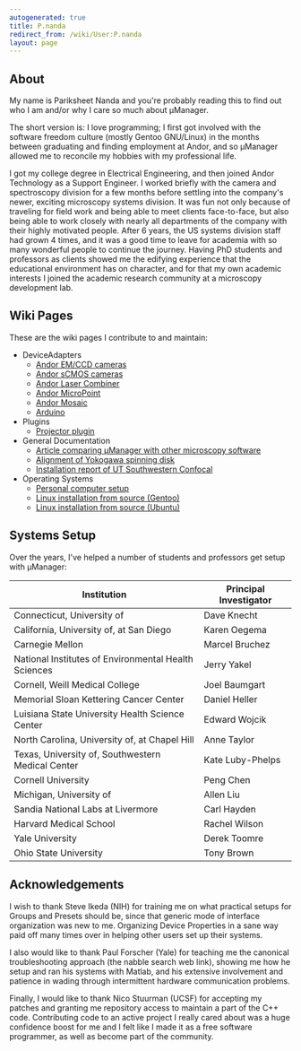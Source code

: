 ```yaml
---
autogenerated: true
title: P.nanda
redirect_from: /wiki/User:P.nanda
layout: page
---
```


## About

My name is Pariksheet Nanda and you're probably reading this to find out
who I am and/or why I care so much about µManager.

The short version is: I love programming; I first got involved with the
software freedom culture (mostly Gentoo GNU/Linux) in the months between
graduating and finding employment at Andor, and so µManager allowed me
to reconcile my hobbies with my professional life.

I got my college degree in Electrical Engineering, and then joined Andor
Technology as a Support Engineer. I worked briefly with the camera and
spectroscopy division for a few months before settling into the
company's newer, exciting microscopy systems division. It was fun not
only because of traveling for field work and being able to meet clients
face-to-face, but also being able to work closely with nearly all
departments of the company with their highly motivated people. After 6
years, the US systems division staff had grown 4 times, and it was a
good time to leave for academia with so many wonderful people to
continue the journey. Having PhD students and professors as clients
showed me the edifying experience that the educational environment has
on character, and for that my own academic interests I joined the
academic research community at a microscopy development lab.

## Wiki Pages

These are the wiki pages I contribute to and maintain:

-   DeviceAdapters
    -   [Andor EM/CCD cameras](/Andor "wikilink")
    -   [Andor sCMOS cameras](/AndorSDK3 "wikilink")
    -   [Andor Laser Combiner](/AndorLaserCombiner "wikilink")
    -   [Andor MicroPoint](/MicroPoint "wikilink")
    -   [Andor Mosaic](/Mosaic3 "wikilink")
    -   [Arduino](/Arduino "wikilink")
-   Plugins
    -   [Projector plugin](/Projector "wikilink")
-   General Documentation
    -   [Article comparing µManager with other microscopy
        software](/Comparison_with_other_microscopy_software "wikilink")
    -   [Alignment of Yokogawa spinning disk](/CSU_Alignment "wikilink")
    -   [Installation report of UT Southwestern
        Confocal](/Setup_UTSW_SD "wikilink")
-   Operating Systems
    -   [Personal computer setup](/Personal_computer_setup "wikilink")
    -   [Linux installation from source
        (Gentoo)](/Linux_installation_from_source_(Gentoo) "wikilink")
    -   [Linux installation from source
        (Ubuntu)](/Linux_installation_from_source_(Ubuntu) "wikilink")

## Systems Setup

Over the years, I've helped a number of students and professors get
setup with µManager:

| Institution                                          | Principal Investigator |
|------------------------------------------------------|------------------------|
| Connecticut, University of                           | Dave Knecht            |
| California, University of, at San Diego              | Karen Oegema           |
| Carnegie Mellon                                      | Marcel Bruchez         |
| National Institutes of Environmental Health Sciences | Jerry Yakel            |
| Cornell, Weill Medical College                       | Joel Baumgart          |
| Memorial Sloan Kettering Cancer Center               | Daniel Heller          |
| Luisiana State University Health Science Center      | Edward Wojcik          |
| North Carolina, University of, at Chapel Hill        | Anne Taylor            |
| Texas, University of, Southwestern Medical Center    | Kate Luby-Phelps       |
| Cornell University                                   | Peng Chen              |
| Michigan, University of                              | Allen Liu              |
| Sandia National Labs at Livermore                    | Carl Hayden            |
| Harvard Medical School                               | Rachel Wilson          |
| Yale University                                      | Derek Toomre           |
| Ohio State University                                | Tony Brown             |

## Acknowledgements

I wish to thank Steve Ikeda (NIH) for training me on what practical
setups for Groups and Presets should be, since that generic mode of
interface organization was new to me. Organizing Device Properties in a
sane way paid off many times over in helping other users set up their
systems.

I also would like to thank Paul Forscher (Yale) for teaching me the
canonical troubleshooting approach (the nabble search web link), showing
me how he setup and ran his systems with Matlab, and his extensive
involvement and patience in wading through intermittent hardware
communication problems.

Finally, I would like to thank Nico Stuurman (UCSF) for accepting my
patches and granting me repository access to maintain a part of the C++
code. Contributing code to an active project I really cared about was a
huge confidence boost for me and I felt like I made it as a free
software programmer, as well as become part of the community.
